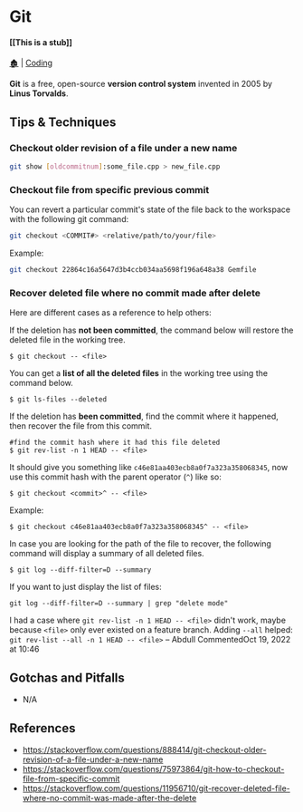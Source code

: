 # Git

####  [[This is a stub]]

[🏚️](../README.md) | [Coding](/coding/index.md)

**Git** is a free, open-source **version control system** invented in 2005 by **Linus Torvalds**. 

## Tips & Techniques

### Checkout older revision of a file under a new name

```sh
git show [oldcommitnum]:some_file.cpp > new_file.cpp
```

### Checkout file from specific previous commit

You can revert a particular commit's state of the file back to the workspace with the following git command:

```sh
git checkout <COMMIT#> <relative/path/to/your/file>
```

Example:

```sh
git checkout 22864c16a5647d3b4ccb034aa5698f196a648a38 Gemfile
```

### Recover deleted file where no commit made after delete

Here are different cases as a reference to help others: 


If the deletion has **not been committed**, the command below will restore the deleted file in the working tree.

    $ git checkout -- <file>

You can get a **list of all the deleted files** in the working tree using the command below.

    $ git ls-files --deleted


If the deletion has **been committed**, find the commit where it happened, then recover the file from this commit.

    #find the commit hash where it had this file deleted
    $ git rev-list -n 1 HEAD -- <file>

It should give you something like `c46e81aa403ecb8a0f7a323a358068345`, now use this commit hash with the parent operator (`^`) like so:

    $ git checkout <commit>^ -- <file>

Example: 

    $ git checkout c46e81aa403ecb8a0f7a323a358068345^ -- <file> 

In case you are looking for the path of the file to recover, the following command will display a summary of all deleted files.

    $ git log --diff-filter=D --summary

If you want to just display the list of files: 

    git log --diff-filter=D --summary | grep "delete mode"

I had a case where `git rev-list -n 1 HEAD -- <file>` didn't work, maybe because `<file>` only ever existed on a feature branch. Adding `--all` helped: `git rev-list --all -n 1 HEAD -- <file>` – 
Abdull
 CommentedOct 19, 2022 at 10:46

## Gotchas and Pitfalls

- N/A

## References

- https://stackoverflow.com/questions/888414/git-checkout-older-revision-of-a-file-under-a-new-name
- https://stackoverflow.com/questions/75973864/git-how-to-checkout-file-from-specific-commit
- https://stackoverflow.com/questions/11956710/git-recover-deleted-file-where-no-commit-was-made-after-the-delete